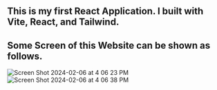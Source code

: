 ## This is my first React Application. I built with Vite, React, and Tailwind.
## Some Screen of this Website can be shown as follows.

![Screen Shot 2024-02-06 at 4 06 23 PM](https://github.com/Liao993/react_food_delivery/assets/73458806/c0d7a905-0195-4570-92b2-f0b68ddd17df)
![Screen Shot 2024-02-06 at 4 06 38 PM](https://github.com/Liao993/react_food_delivery/assets/73458806/cc9550ac-4bf3-4894-bd94-766b226f527b)
